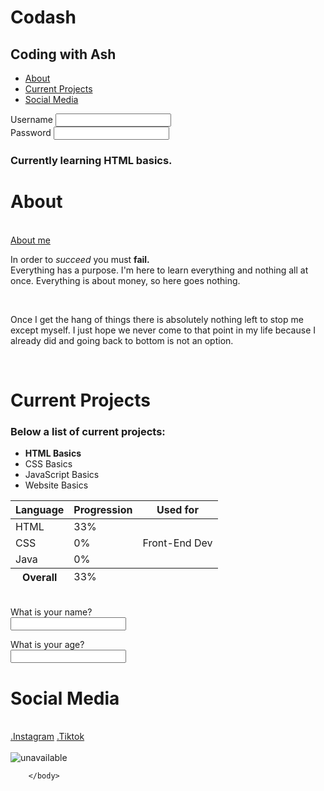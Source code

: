 <html>
    <head>
        <title>Codash</title>
        <link rel="icon" type ="image/x-icon" href="https://www.apache.org/favicons/apple-touch-icon.png">
    </head>
        <body>
        <div id="title">
            <h1> Codash </h1>
                <h2> Coding with Ash</h2>
            <div id="menu">
                <ul>
                    <li><a href="#intro">About</a></li>
                    <li><a href="#projects">Current Projects</a></li>
                    <li><a href="#social_media">Social Media</a></li>
                </ul>
            </div>
        </div>
            <div id="intro">
                 <div id="login">
                    <form>
                        <label for="username">Username</label>
                        <input type="text" name="login" id="username">
                        <br>
                        <label for="password">Password</label>
                        <input type="password" name="login2" id="password">
                    </form>
                </div>
                <div id="biography">
                <h3> Currently learning HTML basics. </h3>
                    <h1>About</h1>
                        <br> <a href="/aboutme">About me</a> 
                    <p> In order to <em>succeed</em> you must <span><strong> fail. </strong></span> 
                        <br>Everything has a purpose. I'm here to learn everything and nothing all at once. Everything is about money, so here goes nothing.</p> 
                    <br>
                    <p>Once I get the hang of things there is absolutely nothing left to stop me except myself. I just hope we never come to that point in my life because I already did and going back to bottom is not an option.
                </div>
                <!------------------------------------------------PROJECTS------------------------------------------------->
                <br> 
                <div id="projects">
                    <h1>Current Projects</h1>
                        <h3> Below a list of current projects:</h3>
                            <ul>
                              <li><b>HTML Basics</b></li>
                              <li>CSS Basics</li>
                              <li>JavaScript Basics</li>
                              <li>Website Basics</li>
                           </ul>
                    <div id="table">
                        <table>
                        <thead><!----HEADER--->
                            <tr>
                                <th scope="col">Language</th>
                                <th scope="col">Progression</th>
                                <th scope="col">Used for</th>
                            </tr>
                        </thead>
                        <tbody>
                            <tr><!----HTML---->
                                <td>HTML</td>
                                <td>33%</td>
                                <td rowspan="3">Front-End Dev</td>
                            </tr>
                            <tr><!----CSS---->
                                <td>CSS</td>
                                <td>0%</td>
                            </tr>
                            <tr><!-----Java---->
                                <td>Java</td>
                                <td>0%</td>
                            </tr>
                            <tfoot><!------table footpage----->
                                <th>Overall</th>
                                <td>33%</td>
                            </tfoot>
                        </tbody>
                        </table>
                    </div>
                </div>
                <br>
                <form>
                    <label for="name">What is your name?</label>
                    <br>
                    <input type="text" name="first" id="name">
                </form>
                <form>
                    <label for="age">What is your age?</label>
                    <br>
                    <input type="number" name="second" id="age">
                </form>
            <!----------------------------------------------------FOOTPAGE------------------------------------------------------>
            <div id="footpage">
             <div id="social_media">
                <h1> Social Media </h1>
                    <br> <a href="https://www.instagram.com/cigarrettz_/" target="_blank"> .Instagram</a>
                        <a href="https://www.tiktok.com/@cigarrettzz" target="_blank"> .Tiktok</a>
            </div> 
            <br>
                <a href="https://en.wikipedia.org/wiki/The_Office_(American_TV_series)" target="_blank"/></a>
                    <img src="https://i.pinimg.com/originals/fc/46/dc/fc46dc802745c81b1a4dfa762ef4157d.gif" alt="unavailable"/></div> 
            
        </body>
</html>
